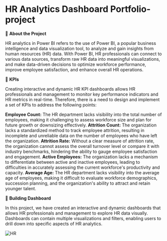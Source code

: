 # HR Analytics Dashboard Portfolio-project


🔹 **About the Project**

HR analytics in Power BI refers to the use of Power BI, a popular business intelligence and data visualization tool, to analyze and gain insights from human resources (HR) data. With Power BI, HR professionals can connect to various data sources, transform raw HR data into meaningful visualizations, and make data-driven decisions to optimize workforce performance, improve employee satisfaction, and enhance overall HR operations.

🔸 **KPIs**

Creating interactive and dynamic HR KPI dashboards allows HR professionals and management to monitor key performance indicators and HR metrics in real-time. Therefore, there is a need to design and implement a set of KPIs to address the following points:

**Employee Count:** The HR department lacks visibility into the total number of employees, making it challenging to assess workforce size and plan for future growth or downsizing effectively.
**Attrition Count:** The organization lacks a standardized method to track employee attrition, resulting in incomplete and unreliable data on the number of employees who have left the organization.
**Attrition Rate:** Without a clear measure of attrition rate, the organization cannot assess the overall turnover level or compare it with industry benchmarks, hindering the ability to gauge employee satisfaction and engagement.
**Active Employees:** The organization lacks a mechanism to differentiate between active and inactive employees, leading to difficulties in accurately assessing the current workforce's productivity and capacity.
**Average Age:** The HR department lacks visibility into the average age of employees, making it difficult to evaluate workforce demographics, succession planning, and the organization's ability to attract and
retain younger talent.


🔹 **Building Dashboard**

In this project, we have created an interactive and dynamic dashboards that allows HR professionals and management to explore HR data visually. Dashboards can contain multiple visualizations and filters, enabling users to drill down into specific aspects of HR analytics.

![HR ](https://github.com/nidhidivecha/Data-Analyst-Portfolio/assets/54711762/34ac9b57-3eb5-4606-abf2-fb689c176dfd)
